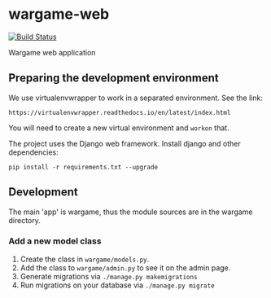 # wargame-web

[![Build Status](https://travis-ci.org/kszk-securiteam/wargame-web.svg?branch=master)](https://travis-ci.org/kszk-securiteam/wargame-web)

Wargame web application

## Preparing the development environment

We use virtualenvwrapper to work in a separated environment. See the link:
```
https://virtualenvwrapper.readthedocs.io/en/latest/index.html
```

You will need to create a new virtual environment and `workon` that.


The project uses the Django web framework. Install django and other dependencies:
```
pip install -r requirements.txt --upgrade
```

## Development
The main 'app' is wargame, thus the module sources are in the wargame directory.

### Add a new model class

1. Create the class in `wargame/models.py`.
2. Add the class to `wargame/admin.py` to see it on the admin page.
3. Generate migrations via `./manage.py makemigrations`
4. Run migrations on your database via `./manage.py migrate`

